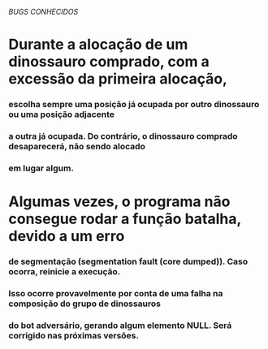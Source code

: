 *BUGS CONHECIDOS*

# Durante a alocação de um dinossauro comprado, com a excessão da primeira alocação, 
### escolha sempre uma posição já ocupada por outro dinossauro ou uma posição adjacente 
### a outra já ocupada. Do contrário, o dinossauro comprado desaparecerá, não sendo alocado
### em lugar algum.

# Algumas vezes, o programa não consegue rodar a função batalha, devido a um erro
### de segmentação (segmentation fault (core dumped)). Caso ocorra, reinicie a execução.
### Isso ocorre provavelmente por conta de uma falha na composição do grupo de dinossauros
### do bot adversário, gerando algum elemento NULL. Será corrigido nas próximas versões. 
